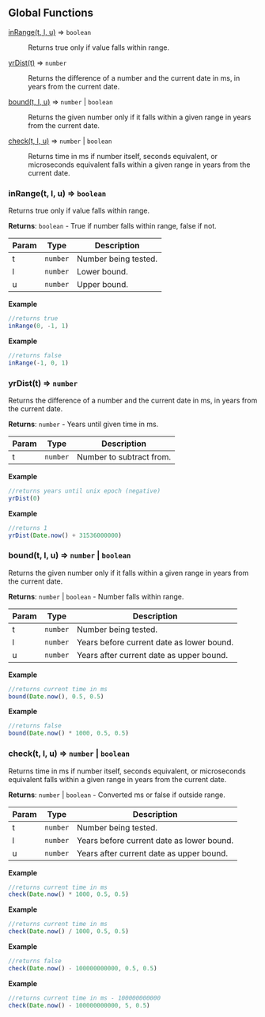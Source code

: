 ## Global Functions

<dl>
<dt><a href="#inRange">inRange(t, l, u)</a> ⇒ <code>boolean</code></dt>
<dd><p>Returns true only if value falls within range.</p>
</dd>
<dt><a href="#yrDist">yrDist(t)</a> ⇒ <code>number</code></dt>
<dd><p>Returns the difference of a number and the current date in ms, in years from the current date.</p>
</dd>
<dt><a href="#bound">bound(t, l, u)</a> ⇒ <code>number</code> | <code>boolean</code></dt>
<dd><p>Returns the given number only if it falls within a given range in years from the current date.</p>
</dd>
<dt><a href="#check">check(t, l, u)</a> ⇒ <code>number</code> | <code>boolean</code></dt>
<dd><p>Returns time in ms if number itself, seconds equivalent, or microseconds equivalent falls within a given range in years from the current date.</p>
</dd>
</dl>

<a name="inRange"></a>

### inRange(t, l, u) ⇒ <code>boolean</code>
Returns true only if value falls within range.

**Returns**: <code>boolean</code> - True if number falls within range, false if not.  

| Param | Type | Description |
| --- | --- | --- |
| t | <code>number</code> | Number being tested. |
| l | <code>number</code> | Lower bound. |
| u | <code>number</code> | Upper bound. |

**Example**  
```js
//returns true
inRange(0, -1, 1)
```
**Example**  
```js
//returns false
inRange(-1, 0, 1)
```

<a name="yrDist"></a>

### yrDist(t) ⇒ <code>number</code>
Returns the difference of a number and the current date in ms, in years from the current date.

**Returns**: <code>number</code> - Years until given time in ms.  

| Param | Type | Description |
| --- | --- | --- |
| t | <code>number</code> | Number to subtract from. |

**Example**  
```js
//returns years until unix epoch (negative)
yrDist(0)
```
**Example**  
```js
//returns 1
yrDist(Date.now() + 31536000000)
```
<a name="bound"></a>

### bound(t, l, u) ⇒ <code>number</code> \| <code>boolean</code>
Returns the given number only if it falls within a given range in years from the current date.

**Returns**: <code>number</code> \| <code>boolean</code> - Number falls within range.  

| Param | Type | Description |
| --- | --- | --- |
| t | <code>number</code> | Number being tested. |
| l | <code>number</code> | Years before current date as lower bound. |
| u | <code>number</code> | Years after current date as upper bound. |

**Example**  
```js
//returns current time in ms
bound(Date.now(), 0.5, 0.5)
```
**Example**  
```js
//returns false
bound(Date.now() * 1000, 0.5, 0.5)
```
<a name="check"></a>

### check(t, l, u) ⇒ <code>number</code> \| <code>boolean</code>
Returns time in ms if number itself, seconds equivalent, or microseconds equivalent falls within a given range in years from the current date.

**Returns**: <code>number</code> \| <code>boolean</code> - Converted ms or false if outside range.  

| Param | Type | Description |
| --- | --- | --- |
| t | <code>number</code> | Number being tested. |
| l | <code>number</code> | Years before current date as lower bound. |
| u | <code>number</code> | Years after current date as upper bound. |

**Example**  
```js
//returns current time in ms
check(Date.now() * 1000, 0.5, 0.5)
```
**Example**  
```js
//returns current time in ms
check(Date.now() / 1000, 0.5, 0.5)
```
**Example**  
```js
//returns false
check(Date.now() - 100000000000, 0.5, 0.5)
```
**Example**  
```js
//returns current time in ms - 100000000000
check(Date.now() - 100000000000, 5, 0.5)
```
